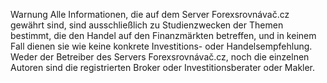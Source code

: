 <span class="badge">Warnung</span> Alle Informationen, die auf dem Server Forexsrovnávač.cz gewährt sind, sind ausschließlich zu Studienzwecken der Themen bestimmt, die den Handel auf den Finanzmärkten betreffen, und in keinem Fall dienen sie wie keine konkrete Investitions- oder Handelsempfehlung. Weder der Betreiber des Servers Forexsrovnávač.cz, noch die einzelnen Autoren sind die registrierten Broker oder Investitionsberater oder Makler.